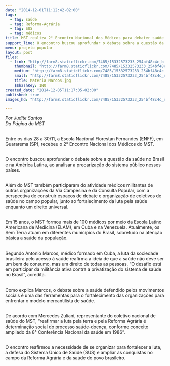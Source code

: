 ```yaml
---
date: "2014-12-01T11:12:42-02:00"
tags:
  - tag: saúde
  - tag: Reforma-Agrária
  - tag: SUS
  - tag: médicos
title: MST realiza 2° Encontro Nacional dos Médicos para debater saúde pública
support_line: O encontro buscou aprofundar o debate sobre a questão da saúde no Brasil e na América Latina.
menu: projeto popular
layout: post
files:
  - link: "http://farm8.staticflickr.com/7485/15332573233_254bf48c4c_b.jpg"
    thumbnail: "http://farm8.staticflickr.com/7485/15332573233_254bf48c4c_t.jpg"
    medium: "http://farm8.staticflickr.com/7485/15332573233_254bf48c4c_z.jpg"
    small: "http://farm8.staticflickr.com/7485/15332573233_254bf48c4c_n.jpg"
    title: Materia Marcos.jpg
    $$hashKey: 1N0
created_date: "2014-12-05T11:17:05-02:00"
published: true
images_hd: "http://farm8.staticflickr.com/7485/15332573233_254bf48c4c_n.jpg"

---
```

<p><em>Por Judite Santos</em><br />
<em>Da P&aacute;gina do MST</em></p>

<p><br />
Entre os dias 28 a 30/11, a Escola Nacional Florestan Fernandes (ENFF), em Guararema (SP), recebeu o 2&deg; Encontro Nacional dos M&eacute;dicos do MST.</p>

<p><br />
O encontro buscou aprofundar o debate sobre a quest&atilde;o da sa&uacute;de no Brasil e na Am&eacute;rica Latina, ao analisar a precariza&ccedil;&atilde;o do sistema p&uacute;blico nesses pa&iacute;ses.</p>

<p><br />
Al&eacute;m do MST tamb&eacute;m participaram do atividade m&eacute;dicos militantes de outras organiza&ccedil;&otilde;es da Via Campesina e da Consulta Popular, com a perspectiva de construir espa&ccedil;os de debate e organiza&ccedil;&atilde;o de coletivos de sa&uacute;de no campo popular, junto ao fortalecimento da luta pela sa&uacute;de enquanto um direito universal.</p>

<p><br />
Em 15 anos, o MST formou mais de 100 m&eacute;dicos por meio da Escola Latino Americana de Medicina (ELAM), em Cuba e na Venezuela.&nbsp;Atualmente, os Sem Terra atuam em diferentes munic&iacute;pios do Brasil, sobretudo na aten&ccedil;&atilde;o b&aacute;sica a sa&uacute;de da popula&ccedil;&atilde;o.</p>

<p><br />
Segundo Antonio Marcos, m&eacute;dico formado em Cuba, a luta da sociedade brasileira pelo acesso &agrave; sa&uacute;de reafirma a ideia de que a sa&uacute;de n&atilde;o deve ser um bem de consumo, mas um direito de todas as pessoas. &ldquo;O desafio est&aacute; em participar da milit&acirc;ncia ativa contra a privatiza&ccedil;&atilde;o do sistema de sa&uacute;de no Brasil&rdquo;, acredita.</p>

<p><br />
Como explica Marcos, o debate sobre a sa&uacute;de defendido pelos movimentos sociais &eacute; uma das ferramentas para o fortalecimento das organiza&ccedil;&otilde;es para enfrentar o modelo mercantilista de sa&uacute;de.</p>

<p><br />
De acordo com Mercedes Zuliani, representante do coletivo nacional de sa&uacute;de do MST, &ldquo;reafirmar a luta pela terra e pela Reforma Agr&aacute;ria &eacute; determina&ccedil;&atilde;o social do processo sa&uacute;de-doen&ccedil;a, conforme conceito ampliado da 8&deg; Confer&ecirc;ncia Nacional da sa&uacute;de em 1986&rdquo;.</p>

<p><br />
O encontro reafirmou a necessidade de se organizar para fortalecer a luta, a defesa do Sistema &Uacute;nico de Sa&uacute;de (SUS) e ampliar as conquistas no campo da Reforma Agr&aacute;ria e da sa&uacute;de do povo brasileiro.</p>

<div>&nbsp;</div>

<p>&nbsp;</p>
